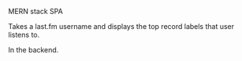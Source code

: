 MERN stack SPA

Takes a last.fm username and displays the top record labels that user listens to.

In the backend.

